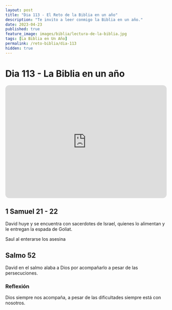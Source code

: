 ```yaml
---
layout: post
title: "Dia 113 - El Reto de la Biblia en un año"
description: "Te invito a leer conmigo la Biblia en un año."
date: 2023-04-23
published: true
feature_image: images/biblia/lectura-de-la-biblia.jpg
tags: [La Biblia en Un Año]
permalink: /reto-biblia/dia-113
hidden: true
---
```


# Dia 113 - La Biblia en un año
<iframe style="border-radius:12px" src="https://open.spotify.com/embed/episode/2vYyKlZ2xOkecnkidd3qTZ?utm_source=generator" width="100%" height="352" frameBorder="0" allowfullscreen="" allow="autoplay; clipboard-write; encrypted-media; fullscreen; picture-in-picture" loading="lazy"></iframe>

## 1 Samuel 21 - 22
David huye y se encuentra con sacerdotes de Israel, quienes lo alimentan y le entregan la espada de Goliat.

Saul al enterarse los asesina

## Salmo 52
David en el salmo alaba a Dios por acompañarlo a pesar de las persecuciones.

### Reflexión
Dios siempre nos acompaña, a pesar de las dificultades siempre está con nosotros.


